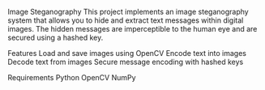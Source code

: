 Image Steganography This project implements an image steganography system that allows you to hide and extract text messages within digital images. The hidden messages are imperceptible to the human eye and are secured using a hashed key.

Features Load and save images using OpenCV Encode text into images Decode text from images Secure message encoding with hashed keys

Requirements Python OpenCV NumPy
